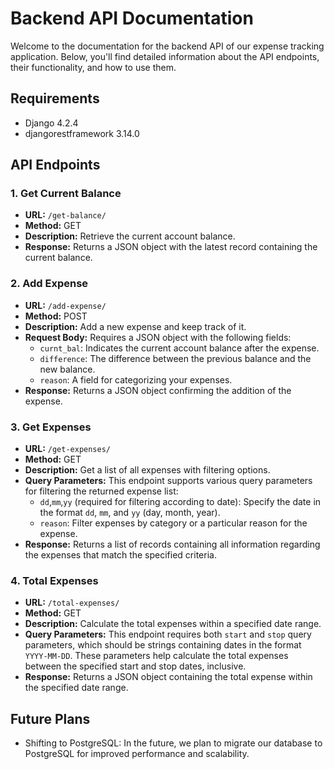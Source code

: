 # Backend API Documentation

Welcome to the documentation for the backend API of our expense tracking application. Below, you'll find detailed information about the API endpoints, their functionality, and how to use them.

## Requirements

- Django 4.2.4
- djangorestframework 3.14.0

## API Endpoints

### 1. Get Current Balance

- **URL:** `/get-balance/`
- **Method:** GET
- **Description:** Retrieve the current account balance.
- **Response:** Returns a JSON object with the latest record containing the current balance.

### 2. Add Expense

- **URL:** `/add-expense/`
- **Method:** POST
- **Description:** Add a new expense and keep track of it.
- **Request Body:** Requires a JSON object with the following fields:
  - `curnt_bal`: Indicates the current account balance after the expense.
  - `difference`: The difference between the previous balance and the new balance.
  - `reason`: A field for categorizing your expenses.
- **Response:** Returns a JSON object confirming the addition of the expense.

### 3. Get Expenses

- **URL:** `/get-expenses/`
- **Method:** GET
- **Description:** Get a list of all expenses with filtering options.
- **Query Parameters:** This endpoint supports various query parameters for filtering the returned expense list:
  - `dd`,`mm`,`yy` (required for filtering according to date): Specify the date in the format `dd`, `mm`, and `yy` (day, month, year).
  - `reason`: Filter expenses by category or a particular reason for the expense.
- **Response:** Returns a list of records containing all information regarding the expenses that match the specified criteria.

### 4. Total Expenses

- **URL:** `/total-expenses/`
- **Method:** GET
- **Description:** Calculate the total expenses within a specified date range.
- **Query Parameters:** This endpoint requires both `start` and `stop` query parameters, which should be strings containing dates in the format `YYYY-MM-DD`. These parameters help calculate the total expenses between the specified start and stop dates, inclusive.
- **Response:** Returns a JSON object containing the total expense within the specified date range.

## Future Plans

- Shifting to PostgreSQL: In the future, we plan to migrate our database to PostgreSQL for improved performance and scalability.


